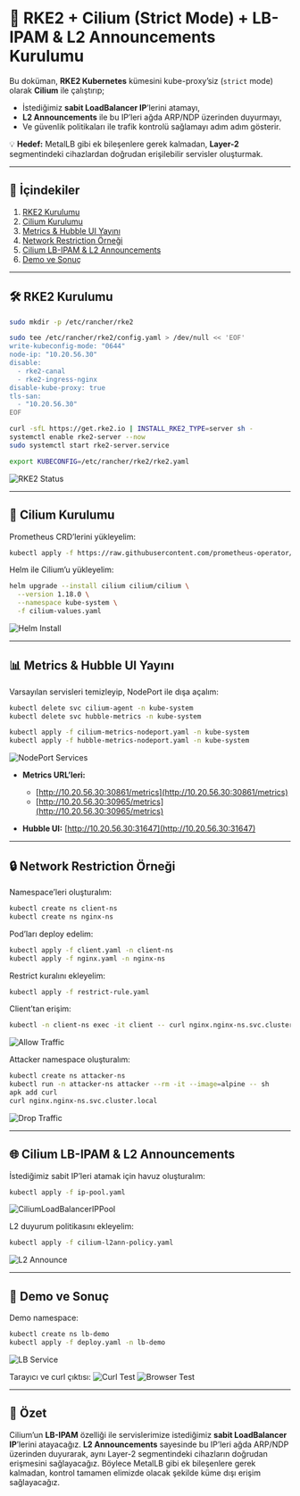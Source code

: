 # 🚀 RKE2 + Cilium (Strict Mode) + LB-IPAM & L2 Announcements Kurulumu

Bu doküman, **RKE2 Kubernetes** kümesini kube-proxy’siz (`strict` mode) olarak **Cilium** ile çalıştırıp;

* İstediğimiz **sabit LoadBalancer IP**’lerini atamayı,
* **L2 Announcements** ile bu IP’leri ağda ARP/NDP üzerinden duyurmayı,
* Ve güvenlik politikaları ile trafik kontrolü sağlamayı adım adım gösterir.

💡 **Hedef:** MetalLB gibi ek bileşenlere gerek kalmadan, **Layer-2** segmentindeki cihazlardan doğrudan erişilebilir servisler oluşturmak.

---

## 📌 İçindekiler

1. [RKE2 Kurulumu](#-rke2-kurulumu)
2. [Cilium Kurulumu](#-cilium-kurulumu)
3. [Metrics & Hubble UI Yayını](#-metrics--hubble-ui-yayını)
4. [Network Restriction Örneği](#-network-restriction-örneği)
5. [Cilium LB-IPAM & L2 Announcements](#-cilium-lb-ipam--l2-announcements)
6. [Demo ve Sonuç](#-demo-ve-sonuç)

---

## 🛠 RKE2 Kurulumu

```bash
sudo mkdir -p /etc/rancher/rke2

sudo tee /etc/rancher/rke2/config.yaml > /dev/null << 'EOF'
write-kubeconfig-mode: "0644"
node-ip: "10.20.56.30"
disable:
  - rke2-canal
  - rke2-ingress-nginx
disable-kube-proxy: true
tls-san:
  - "10.20.56.30"
EOF

curl -sfL https://get.rke2.io | INSTALL_RKE2_TYPE=server sh -
systemctl enable rke2-server --now
sudo systemctl start rke2-server.service

export KUBECONFIG=/etc/rancher/rke2/rke2.yaml
```

![RKE2 Status](./img/rke-status.png)

---

## 🐝 Cilium Kurulumu

Prometheus CRD’lerini yükleyelim:

```bash
kubectl apply -f https://raw.githubusercontent.com/prometheus-operator/prometheus-operator/main/example/prometheus-operator-crd/monitoring.coreos.com_servicemonitors.yaml
```

Helm ile Cilium’u yükleyelim:

```bash
helm upgrade --install cilium cilium/cilium \
  --version 1.18.0 \
  --namespace kube-system \
  -f cilium-values.yaml
```

![Helm Install](./img/helm-install.png)

---

## 📊 Metrics & Hubble UI Yayını

Varsayılan servisleri temizleyip, NodePort ile dışa açalım:

```bash
kubectl delete svc cilium-agent -n kube-system
kubectl delete svc hubble-metrics -n kube-system

kubectl apply -f cilium-metrics-nodeport.yaml -n kube-system
kubectl apply -f hubble-metrics-nodeport.yaml -n kube-system
```

![NodePort Services](./img/nodeport.png)

* **Metrics URL’leri:**

  * [http://10.20.56.30:30861/metrics](http://10.20.56.30:30861/metrics)
  * [http://10.20.56.30:30965/metrics](http://10.20.56.30:30965/metrics)

* **Hubble UI:**
  [http://10.20.56.30:31647](http://10.20.56.30:31647)

---

## 🔒 Network Restriction Örneği

Namespace’leri oluşturalım:

```bash
kubectl create ns client-ns
kubectl create ns nginx-ns
```

Pod’ları deploy edelim:

```bash
kubectl apply -f client.yaml -n client-ns
kubectl apply -f nginx.yaml -n nginx-ns
```

Restrict kuralını ekleyelim:

```bash
kubectl apply -f restrict-rule.yaml
```

Client’tan erişim:

```bash
kubectl -n client-ns exec -it client -- curl nginx.nginx-ns.svc.cluster.local
```

![Allow Traffic](./img/allow.png)

Attacker namespace oluşturalım:

```bash
kubectl create ns attacker-ns
kubectl run -n attacker-ns attacker --rm -it --image=alpine -- sh
apk add curl
curl nginx.nginx-ns.svc.cluster.local
```

![Drop Traffic](./img/drop.png)

---

## 🌐 Cilium LB-IPAM & L2 Announcements

İstediğimiz sabit IP’leri atamak için havuz oluşturalım:

```bash
kubectl apply -f ip-pool.yaml
```

![CiliumLoadBalancerIPPool](./img/CiliumLoadbalancerIPPool.png)

L2 duyurum politikasını ekleyelim:

```bash
kubectl apply -f cilium-l2ann-policy.yaml
```

![L2 Announce](./img/l2announce.png)

---

## 🧪 Demo ve Sonuç

Demo namespace:

```bash
kubectl create ns lb-demo
kubectl apply -f deploy.yaml -n lb-demo
```

![LB Service](./img/lb-svc.png)

Tarayıcı ve curl çıktısı:
![Curl Test](./img/curl.png)
![Browser Test](./img/browser.png)

---

## 🎯 Özet

Cilium’un **LB-IPAM** özelliği ile servislerimize istediğimiz **sabit LoadBalancer IP**’lerini atayacağız.
**L2 Announcements** sayesinde bu IP’leri ağda ARP/NDP üzerinden duyurarak, aynı Layer-2 segmentindeki cihazların doğrudan erişmesini sağlayacağız.
Böylece MetalLB gibi ek bileşenlere gerek kalmadan, kontrol tamamen elimizde olacak şekilde küme dışı erişim sağlayacağız.
